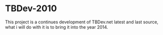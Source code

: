 TBDev-2010
==========

This project is a continues development of TBDev.net latest and last source, what i will do with it is to bring it into the year 2014.

